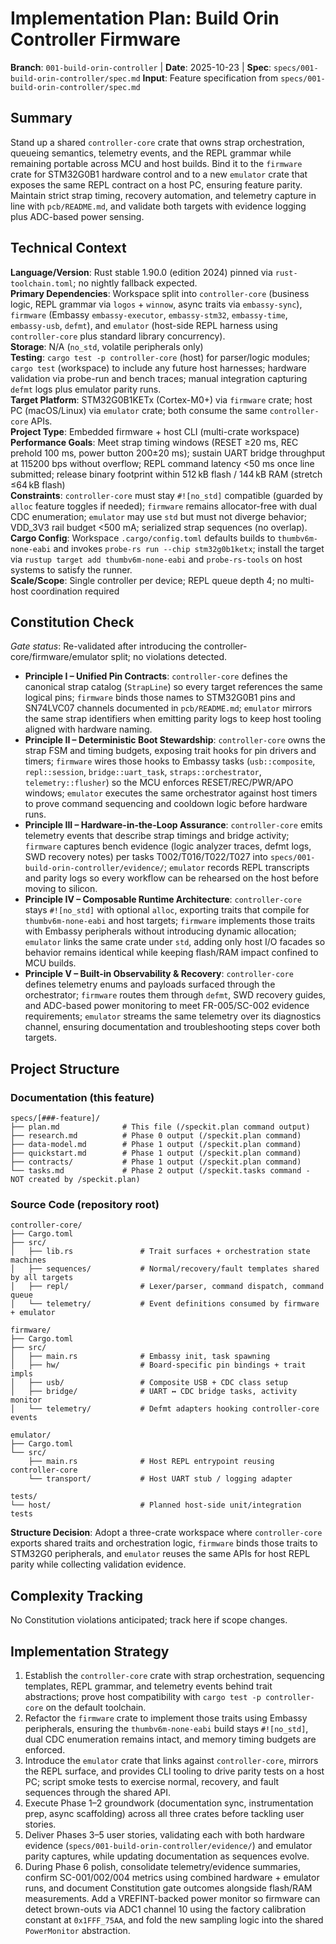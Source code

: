 # Implementation Plan: Build Orin Controller Firmware

**Branch**: `001-build-orin-controller` | **Date**: 2025-10-23 | **Spec**: `specs/001-build-orin-controller/spec.md`
**Input**: Feature specification from `specs/001-build-orin-controller/spec.md`

## Summary

Stand up a shared `controller-core` crate that owns strap orchestration, queueing semantics, telemetry events, and the REPL grammar while remaining portable across MCU and host builds. Bind it to the `firmware` crate for STM32G0B1 hardware control and to a new `emulator` crate that exposes the same REPL contract on a host PC, ensuring feature parity. Maintain strict strap timing, recovery automation, and telemetry capture in line with `pcb/README.md`, and validate both targets with evidence logging plus ADC-based power sensing.

## Technical Context

**Language/Version**: Rust stable 1.90.0 (edition 2024) pinned via `rust-toolchain.toml`; no nightly fallback expected.  
**Primary Dependencies**: Workspace split into `controller-core` (business logic, REPL grammar via `logos` + `winnow`, async traits via `embassy-sync`), `firmware` (Embassy `embassy-executor`, `embassy-stm32`, `embassy-time`, `embassy-usb`, `defmt`), and `emulator` (host-side REPL harness using `controller-core` plus standard library concurrency).  
**Storage**: N/A (`no_std`, volatile peripherals only)  
**Testing**: `cargo test -p controller-core` (host) for parser/logic modules; `cargo test` (workspace) to include any future host harnesses; hardware validation via probe-run and bench traces; manual integration capturing `defmt` logs plus emulator parity runs.  
**Target Platform**: STM32G0B1KETx (Cortex-M0+) via `firmware` crate; host PC (macOS/Linux) via `emulator` crate; both consume the same `controller-core` APIs.  
**Project Type**: Embedded firmware + host CLI (multi-crate workspace)  
**Performance Goals**: Meet strap timing windows (RESET ≥20 ms, REC prehold 100 ms, power button 200±20 ms); sustain UART bridge throughput at 115200 bps without overflow; REPL command latency <50 ms once line submitted; release binary footprint within 512 kB flash / 144 kB RAM (stretch ≤64 kB flash)  
**Constraints**: `controller-core` must stay `#![no_std]` compatible (guarded by `alloc` feature toggles if needed); `firmware` remains allocator-free with dual CDC enumeration; `emulator` may use `std` but must not diverge behavior; VDD_3V3 rail budget <500 mA; serialized strap sequences (no overlap).  
**Cargo Config**: Workspace `.cargo/config.toml` defaults builds to `thumbv6m-none-eabi` and invokes `probe-rs run --chip stm32g0b1ketx`; install the target via `rustup target add thumbv6m-none-eabi` and `probe-rs-tools` on host systems to satisfy the runner.  
**Scale/Scope**: Single controller per device; REPL queue depth 4; no multi-host coordination required

## Constitution Check

*Gate status*: Re-validated after introducing the controller-core/firmware/emulator split; no violations detected.

- **Principle I – Unified Pin Contracts**: `controller-core` defines the canonical strap catalog (`StrapLine`) so every target references the same logical pins; `firmware` binds those names to STM32G0B1 pins and SN74LVC07 channels documented in `pcb/README.md`; `emulator` mirrors the same strap identifiers when emitting parity logs to keep host tooling aligned with hardware naming.
- **Principle II – Deterministic Boot Stewardship**: `controller-core` owns the strap FSM and timing budgets, exposing trait hooks for pin drivers and timers; `firmware` wires those hooks to Embassy tasks (`usb::composite`, `repl::session`, `bridge::uart_task`, `straps::orchestrator`, `telemetry::flusher`) so the MCU enforces RESET/REC/PWR/APO windows; `emulator` executes the same orchestrator against host timers to prove command sequencing and cooldown logic before hardware runs.
- **Principle III – Hardware-in-the-Loop Assurance**: `controller-core` emits telemetry events that describe strap timings and bridge activity; `firmware` captures bench evidence (logic analyzer traces, defmt logs, SWD recovery notes) per tasks T002/T016/T022/T027 into `specs/001-build-orin-controller/evidence/`; `emulator` records REPL transcripts and parity logs so every workflow can be rehearsed on the host before moving to silicon.
- **Principle IV – Composable Runtime Architecture**: `controller-core` stays `#![no_std]` with optional `alloc`, exporting traits that compile for `thumbv6m-none-eabi` and host targets; `firmware` implements those traits with Embassy peripherals without introducing dynamic allocation; `emulator` links the same crate under `std`, adding only host I/O facades so behavior remains identical while keeping flash/RAM impact confined to MCU builds.
- **Principle V – Built-in Observability & Recovery**: `controller-core` defines telemetry enums and payloads surfaced through the orchestrator; `firmware` routes them through `defmt`, SWD recovery guides, and ADC-based power monitoring to meet FR-005/SC-002 evidence requirements; `emulator` streams the same telemetry over its diagnostics channel, ensuring documentation and troubleshooting steps cover both targets.

## Project Structure

### Documentation (this feature)

```text
specs/[###-feature]/
├── plan.md              # This file (/speckit.plan command output)
├── research.md          # Phase 0 output (/speckit.plan command)
├── data-model.md        # Phase 1 output (/speckit.plan command)
├── quickstart.md        # Phase 1 output (/speckit.plan command)
├── contracts/           # Phase 1 output (/speckit.plan command)
└── tasks.md             # Phase 2 output (/speckit.tasks command - NOT created by /speckit.plan)
```

### Source Code (repository root)
```text
controller-core/
├── Cargo.toml
├── src/
│   ├── lib.rs               # Trait surfaces + orchestration state machines
│   ├── sequences/           # Normal/recovery/fault templates shared by all targets
│   ├── repl/                # Lexer/parser, command dispatch, command queue
│   └── telemetry/           # Event definitions consumed by firmware + emulator

firmware/
├── Cargo.toml
├── src/
│   ├── main.rs              # Embassy init, task spawning
│   ├── hw/                  # Board-specific pin bindings + trait impls
│   ├── usb/                 # Composite USB + CDC class setup
│   ├── bridge/              # UART ↔ CDC bridge tasks, activity monitor
│   └── telemetry/           # Defmt adapters hooking controller-core events

emulator/
├── Cargo.toml
└── src/
    ├── main.rs              # Host REPL entrypoint reusing controller-core
    └── transport/           # Host UART stub / logging adapter

tests/
└── host/                    # Planned host-side unit/integration tests
```

**Structure Decision**: Adopt a three-crate workspace where `controller-core` exports shared traits and orchestration logic, `firmware` binds those traits to STM32G0 peripherals, and `emulator` reuses the same APIs for host REPL parity while collecting validation evidence.

## Complexity Tracking

No Constitution violations anticipated; track here if scope changes.

## Implementation Strategy

1. Establish the `controller-core` crate with strap orchestration, sequencing templates, REPL grammar, and telemetry events behind trait abstractions; prove host compatibility with `cargo test -p controller-core` on the default toolchain.
2. Refactor the `firmware` crate to implement those traits using Embassy peripherals, ensuring the `thumbv6m-none-eabi` build stays `#![no_std]`, dual CDC enumeration remains intact, and memory timing budgets are enforced.
3. Introduce the `emulator` crate that links against `controller-core`, mirrors the REPL surface, and provides CLI tooling to drive parity tests on a host PC; script smoke tests to exercise normal, recovery, and fault sequences through the shared API.
4. Execute Phase 1–2 groundwork (documentation sync, instrumentation prep, async scaffolding) across all three crates before tackling user stories.
5. Deliver Phases 3–5 user stories, validating each with both hardware evidence (`specs/001-build-orin-controller/evidence/`) and emulator parity captures, while updating documentation as sequences evolve.
6. During Phase 6 polish, consolidate telemetry/evidence summaries, confirm SC-001/002/004 metrics using combined hardware + emulator runs, and document Constitution gate outcomes alongside flash/RAM measurements. Add a VREFINT-backed power monitor so firmware can detect brown-outs via ADC1 channel 10 using the factory calibration constant at `0x1FFF_75AA`, and fold the new sampling logic into the shared `PowerMonitor` abstraction.
